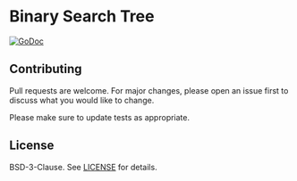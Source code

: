 
# Binary Search Tree

[![GoDoc](https://pkg.go.dev/badge/kkn.fi/bst)](https://pkg.go.dev/kkn.fi/bst)

## Contributing
Pull requests are welcome. For major changes, please open an issue first
to discuss what you would like to change.

Please make sure to update tests as appropriate.

## License

BSD-3-Clause. See [LICENSE](LICENSE) for details.
